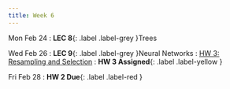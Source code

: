 ```yaml
---
title: Week 6
---
```


Mon Feb 24
: **LEC 8**{: .label .label-grey }Trees

Wed Feb 26
: **LEC 9**{: .label .label-grey }Neural Networks
    : [HW 3: Resampling and Selection]()
: **HW 3 Assigned**{: .label .label-yellow }

Fri Feb 28
: **HW 2 Due**{: .label .label-red }